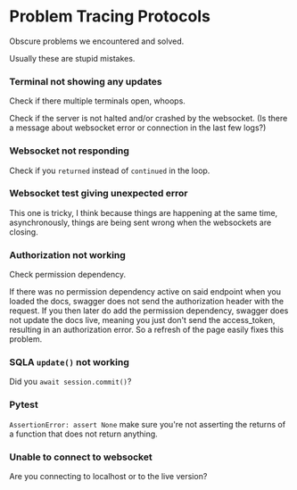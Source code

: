 # Problem Tracing Protocols

Obscure problems we encountered and solved.

Usually these are stupid mistakes.

### Terminal not showing any updates

Check if there multiple terminals open, whoops.

Check if the server is not halted and/or crashed by the websocket. (Is there a message about websocket error or connection in the last few logs?)

### Websocket not responding

Check if you `returned` instead of `continued` in the loop.

### Websocket test giving unexpected error

This one is tricky, I think because things are happening at the same time, asynchronously, things are being sent wrong when the websockets are closing.

### Authorization not working

Check permission dependency.

If there was no permission dependency active on said endpoint when you loaded the docs, swagger does not send the authorization header with the request. If you then later do add the permission dependency, swagger does not update the docs live, meaning you just don't send the access_token, resulting in an authorization error. So a refresh of the page easily fixes this problem.

### SQLA `update()` not working

Did you `await session.commit()`?

### Pytest

`AssertionError: assert None` make sure you're not asserting the returns of a function that does not return anything.

### Unable to connect to websocket

Are you connecting to localhost or to the live version?
